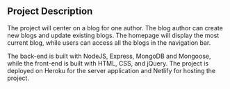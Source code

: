 ## Project Description

The project will center on a blog for one author. The blog author can create new blogs and update existing blogs. The homepage will display the most current blog, while users can access all the blogs in the navigation bar.

The back-end is built with NodeJS, Express, MongoDB and Mongoose, while the front-end is built with HTML, CSS, and jQuery. The project is deployed on Heroku for the server application and Netlify for hosting the project.